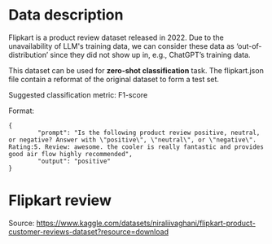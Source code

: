 # Data description
Flipkart is a product review dataset released in 2022. Due to the unavailability of LLM's training data, we can consider these data as ‘out-of-distribution’ since they did not show up in, e.g., ChatGPT’s training data. 

This dataset can be used for **zero-shot classification** task. The flipkart.json file contain a reformat of the original dataset to form a test set. 

Suggested classification metric: F1-score

Format: 
```
{
        "prompt": "Is the following product review positive, neutral, or negative? Answer with \"positive\", \"neutral\", or \"negative\". Rating:5. Review: awesome. the cooler is really fantastic and provides good air flow highly recommended",
        "output": "positive"
}
```

# Flipkart review

Source: https://www.kaggle.com/datasets/niraliivaghani/flipkart-product-customer-reviews-dataset?resource=download